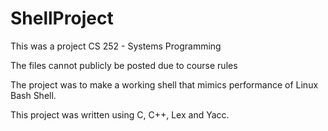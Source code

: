 # ShellProject

This was a project CS 252 - Systems Programming

The files cannot publicly be posted due to course rules

The project was to make a working shell that mimics performance of Linux Bash Shell.

This project was written using C, C++, Lex and Yacc.

